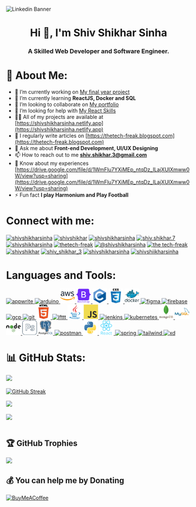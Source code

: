 ![Linkedin Banner](https://user-images.githubusercontent.com/64603451/234179849-23429eeb-e989-4b9b-a705-e7f14aa3bf03.png)

<h1 align="center">Hi 👋, I'm Shiv Shikhar Sinha</h1>
<h3 align="center">A Skilled Web Developer and Software Engineer.</h3>

# 💫 About Me:
- 🔭 I’m currently working on [My final year project](https://github.com/shivshikharsinha/my-final-year-project)
- 🌱 I’m currently learning **ReactJS, Docker and SQL**
- 👯 I’m looking to collaborate on [My portfolio](https://github.com/shivshikharsinha/shivshikharsinhaportfolio)
- 🤝 I’m looking for help with [My React Skills](https://github.com/shivshikharsinha/react-tutorial)
- 👨‍💻 All of my projects are available at [https://shivshikharsinha.netlify.app](https://shivshikharsinha.netlify.app)
- 📝 I regularly write articles on [https://thetech-freak.blogspot.com](https://thetech-freak.blogspot.com)
- 💬 Ask me about **Front-end Development, UI/UX Designing**
- 📫 How to reach out to me **shiv.shikhar.3@gmail.com**
- 📄 Know about my experiences [https://drive.google.com/file/d/1WmFlu7YXiMEp_ntqDz_ILajXUIXmww0W/view?usp=sharing](https://drive.google.com/file/d/1WmFlu7YXiMEp_ntqDz_ILajXUIXmww0W/view?usp=sharing)
- ⚡ Fun fact **I play Harmonium and Play Football**


# Connect with me:

<p align="left">
<a href="https://dev.to/shivshikharsinha" target="blank"><img align="center" src="https://raw.githubusercontent.com/rahuldkjain/github-profile-readme-generator/master/src/images/icons/Social/devto.svg" alt="shivshikharsinha" height="30" width="40" /></a>
<a href="https://twitter.com/shivshikhar" target="blank"><img align="center" src="https://raw.githubusercontent.com/rahuldkjain/github-profile-readme-generator/master/src/images/icons/Social/twitter.svg" alt="shivshikhar" height="30" width="40" /></a>
<a href="https://linkedin.com/in/shivshikharsinha" target="blank"><img align="center" src="https://raw.githubusercontent.com/rahuldkjain/github-profile-readme-generator/master/src/images/icons/Social/linked-in-alt.svg" alt="shivshikharsinha" height="30" width="40" /></a>
<a href="https://fb.com/shiv.shikhar.7" target="blank"><img align="center" src="https://raw.githubusercontent.com/rahuldkjain/github-profile-readme-generator/master/src/images/icons/Social/facebook.svg" alt="shiv.shikhar.7" height="30" width="40" /></a>
<a href="https://instagram.com/shivshikharsinha" target="blank"><img align="center" src="https://raw.githubusercontent.com/rahuldkjain/github-profile-readme-generator/master/src/images/icons/Social/instagram.svg" alt="shivshikharsinha" height="30" width="40" /></a>
<a href="https://www.behance.net/thetech-freak" target="blank"><img align="center" src="https://raw.githubusercontent.com/rahuldkjain/github-profile-readme-generator/master/src/images/icons/Social/behance.svg" alt="thetech-freak" height="30" width="40" /></a>
<a href="https://hashnode.com/@shivshikharsinha" target="blank"><img align="center" src="https://raw.githubusercontent.com/rahuldkjain/github-profile-readme-generator/master/src/images/icons/Social/hashnode.svg" alt="@shivshikharsinha" height="30" width="40" /></a>
<a href="https://www.youtube.com/c/the tech-freak" target="blank"><img align="center" src="https://raw.githubusercontent.com/rahuldkjain/github-profile-readme-generator/master/src/images/icons/Social/youtube.svg" alt="the tech-freak" height="30" width="40" /></a>
<a href="https://www.codechef.com/users/shivshikhar" target="blank"><img align="center" src="https://cdn.jsdelivr.net/npm/simple-icons@3.1.0/icons/codechef.svg" alt="shivshikhar" height="30" width="40" /></a>
<a href="https://www.hackerrank.com/shiv_shikhar_3" target="blank"><img align="center" src="https://raw.githubusercontent.com/rahuldkjain/github-profile-readme-generator/master/src/images/icons/Social/hackerrank.svg" alt="shiv_shikhar_3" height="30" width="40" /></a>
<a href="https://www.leetcode.com/shivshikharsinha" target="blank"><img align="center" src="https://raw.githubusercontent.com/rahuldkjain/github-profile-readme-generator/master/src/images/icons/Social/leet-code.svg" alt="shivshikharsinha" height="30" width="40" /></a>
<a href="https://auth.geeksforgeeks.org/user/shivshiikharsinha" target="blank"><img align="center" src="https://raw.githubusercontent.com/rahuldkjain/github-profile-readme-generator/master/src/images/icons/Social/geeks-for-geeks.svg" alt="shivshiikharsinha" height="30" width="40" /></a>
</p>

# Languages and Tools:

<p align="left"> <a href="https://appwrite.io" target="_blank" rel="noreferrer"> <img src="https://www.vectorlogo.zone/logos/appwriteio/appwriteio-icon.svg" alt="appwrite" width="40" height="40"/> </a> <a href="https://www.arduino.cc/" target="_blank" rel="noreferrer"> <img src="https://cdn.worldvectorlogo.com/logos/arduino-1.svg" alt="arduino" width="40" height="40"/> </a> <a href="https://aws.amazon.com" target="_blank" rel="noreferrer"> <img src="https://raw.githubusercontent.com/devicons/devicon/master/icons/amazonwebservices/amazonwebservices-original-wordmark.svg" alt="aws" width="40" height="40"/> </a> <a href="https://getbootstrap.com" target="_blank" rel="noreferrer"> <img src="https://raw.githubusercontent.com/devicons/devicon/master/icons/bootstrap/bootstrap-plain-wordmark.svg" alt="bootstrap" width="40" height="40"/> </a> <a href="https://www.cprogramming.com/" target="_blank" rel="noreferrer"> <img src="https://raw.githubusercontent.com/devicons/devicon/master/icons/c/c-original.svg" alt="c" width="40" height="40"/> </a> <a href="https://www.w3schools.com/css/" target="_blank" rel="noreferrer"> <img src="https://raw.githubusercontent.com/devicons/devicon/master/icons/css3/css3-original-wordmark.svg" alt="css3" width="40" height="40"/> </a> <a href="https://www.docker.com/" target="_blank" rel="noreferrer"> <img src="https://raw.githubusercontent.com/devicons/devicon/master/icons/docker/docker-original-wordmark.svg" alt="docker" width="40" height="40"/> </a> <a href="https://www.figma.com/" target="_blank" rel="noreferrer"> <img src="https://www.vectorlogo.zone/logos/figma/figma-icon.svg" alt="figma" width="40" height="40"/> </a> <a href="https://firebase.google.com/" target="_blank" rel="noreferrer"> <img src="https://www.vectorlogo.zone/logos/firebase/firebase-icon.svg" alt="firebase" width="40" height="40"/> </a> <a href="https://cloud.google.com" target="_blank" rel="noreferrer"> <img src="https://www.vectorlogo.zone/logos/google_cloud/google_cloud-icon.svg" alt="gcp" width="40" height="40"/> </a> <a href="https://git-scm.com/" target="_blank" rel="noreferrer"> <img src="https://www.vectorlogo.zone/logos/git-scm/git-scm-icon.svg" alt="git" width="40" height="40"/> </a> <a href="https://www.w3.org/html/" target="_blank" rel="noreferrer"> <img src="https://raw.githubusercontent.com/devicons/devicon/master/icons/html5/html5-original-wordmark.svg" alt="html5" width="40" height="40"/> </a> <a href="https://ifttt.com/" target="_blank" rel="noreferrer"> <img src="https://www.vectorlogo.zone/logos/ifttt/ifttt-ar21.svg" alt="ifttt" width="40" height="40"/> </a> <a href="https://www.java.com" target="_blank" rel="noreferrer"> <img src="https://raw.githubusercontent.com/devicons/devicon/master/icons/java/java-original.svg" alt="java" width="40" height="40"/> </a> <a href="https://developer.mozilla.org/en-US/docs/Web/JavaScript" target="_blank" rel="noreferrer"> <img src="https://raw.githubusercontent.com/devicons/devicon/master/icons/javascript/javascript-original.svg" alt="javascript" width="40" height="40"/> </a> <a href="https://www.jenkins.io" target="_blank" rel="noreferrer"> <img src="https://www.vectorlogo.zone/logos/jenkins/jenkins-icon.svg" alt="jenkins" width="40" height="40"/> </a> <a href="https://kubernetes.io" target="_blank" rel="noreferrer"> <img src="https://www.vectorlogo.zone/logos/kubernetes/kubernetes-icon.svg" alt="kubernetes" width="40" height="40"/> </a> <a href="https://www.mongodb.com/" target="_blank" rel="noreferrer"> <img src="https://raw.githubusercontent.com/devicons/devicon/master/icons/mongodb/mongodb-original-wordmark.svg" alt="mongodb" width="40" height="40"/> </a> <a href="https://www.mysql.com/" target="_blank" rel="noreferrer"> <img src="https://raw.githubusercontent.com/devicons/devicon/master/icons/mysql/mysql-original-wordmark.svg" alt="mysql" width="40" height="40"/> </a> <a href="https://nodejs.org" target="_blank" rel="noreferrer"> <img src="https://raw.githubusercontent.com/devicons/devicon/master/icons/nodejs/nodejs-original-wordmark.svg" alt="nodejs" width="40" height="40"/> </a> <a href="https://www.photoshop.com/en" target="_blank" rel="noreferrer"> <img src="https://raw.githubusercontent.com/devicons/devicon/master/icons/photoshop/photoshop-line.svg" alt="photoshop" width="40" height="40"/> </a> <a href="https://www.postgresql.org" target="_blank" rel="noreferrer"> <img src="https://raw.githubusercontent.com/devicons/devicon/master/icons/postgresql/postgresql-original-wordmark.svg" alt="postgresql" width="40" height="40"/> </a> <a href="https://postman.com" target="_blank" rel="noreferrer"> <img src="https://www.vectorlogo.zone/logos/getpostman/getpostman-icon.svg" alt="postman" width="40" height="40"/> </a> <a href="https://www.python.org" target="_blank" rel="noreferrer"> <img src="https://raw.githubusercontent.com/devicons/devicon/master/icons/python/python-original.svg" alt="python" width="40" height="40"/> </a> <a href="https://reactjs.org/" target="_blank" rel="noreferrer"> <img src="https://raw.githubusercontent.com/devicons/devicon/master/icons/react/react-original-wordmark.svg" alt="react" width="40" height="40"/> </a> <a href="https://spring.io/" target="_blank" rel="noreferrer"> <img src="https://www.vectorlogo.zone/logos/springio/springio-icon.svg" alt="spring" width="40" height="40"/> </a> <a href="https://tailwindcss.com/" target="_blank" rel="noreferrer"> <img src="https://www.vectorlogo.zone/logos/tailwindcss/tailwindcss-icon.svg" alt="tailwind" width="40" height="40"/> </a> <a href="https://www.adobe.com/products/xd.html" target="_blank" rel="noreferrer"> <img src="https://cdn.worldvectorlogo.com/logos/adobe-xd.svg" alt="xd" width="40" height="40"/> </a> </p>

# 📊 GitHub Stats:
![](https://komarev.com/ghpvc/?username=shivshikharsinha&color=212121&style=flat-square&abbreviated=true&label=My+Profile+Views+)<br/><br/>
[![GitHub Streak](https://streak-stats.demolab.com/?user=shivshikharsinha&theme=dark)](https://git.io/streak-stats)<br/><br/>
![](https://github-readme-stats.vercel.app/api/top-langs/?username=shivshikharsinha&theme=dark&hide_border=false&include_all_commits=false&count_private=false&layout=compact)<br/><br/>
![](https://github-readme-stats.vercel.app/api?username=shivshikharsinha&theme=dark&hide_border=false&include_all_commits=false&count_private=false)<br/><br/>


## 🏆 GitHub Trophies
![](https://github-profile-trophy.vercel.app/?username=shivshikharsinha&theme=radical&no-frame=false&no-bg=false&margin-w=4)

## 💰 You can help me by Donating
[![BuyMeACoffee](https://img.shields.io/badge/Buy%20Me%20a%20Coffee-ffdd00?style=for-the-badge&logo=buy-me-a-coffee&logoColor=black)](https://buymeacoffee.com/shivshikhar) 


